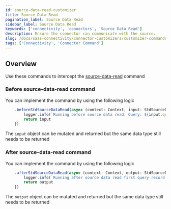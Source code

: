 ```yaml
---
id: source-data-read-customizer
title: Source Data Read
pagination_label: Source Data Read
sidebar_label: Source Data Read
keywords: ['connectivity', 'connectors', 'Source Data Read']
description: Ensure the connector can communicate with the source.
slug: /docs/saas-connectivity/connector-customizers/customizer-commands/source-data-read
tags: ['Connectivity', 'Connector Command']
---
```


## Overview

Use these commands to intercept the [source-data-read](../../commands/source-data-read) command

### Before source-data-read command

You can implement the command by using the following logic

```javascript
    .beforeStdSourceDataRead(async (context: Context, input: StdSourceDataReadInput) => {
        logger.info(`Running before source data read. Query: ${input.queryInput?.query}`)
        return input
    })
```
The `input` object can be mutated and returned but the same data type still needs to be returned 

### After source-data-read command

You can implement the command by using the following logic

```javascript
    .afterStdSourceDataRead(async (context: Context, output: StdSourceDataReadOutput) => {
        logger.info(`Running after source data read first query record key: ${output[0].key}`)
        return output
    })
```
The `output` object can be mutated and returned but the same data type still needs to be returned 